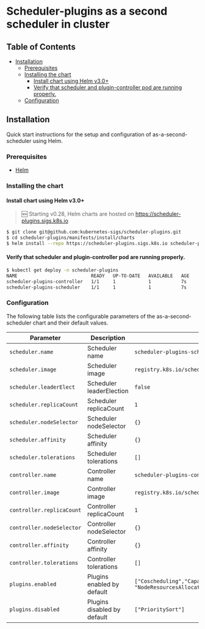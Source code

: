 # Scheduler-plugins as a second scheduler in cluster

## Table of Contents

<!-- toc -->
- [Installation](#installation)
  - [Prerequisites](#prerequisites)
  - [Installing the chart](#installing-the-chart)
    - [Install chart using Helm v3.0+](#install-chart-using-helm-v30)
    - [Verify that scheduler and plugin-controller pod are running properly.](#verify-that-scheduler-and-plugin-controller-pod-are-running-properly)
  - [Configuration](#configuration)
<!-- /toc -->

## Installation

Quick start instructions for the setup and configuration of as-a-second-scheduler using Helm.

### Prerequisites

- [Helm](https://helm.sh/docs/intro/quickstart/#install-helm)

### Installing the chart

#### Install chart using Helm v3.0+

> 🆕 Starting v0.28, Helm charts are hosted on https://scheduler-plugins.sigs.k8s.io

```bash
$ git clone git@github.com:kubernetes-sigs/scheduler-plugins.git
$ cd scheduler-plugins/manifests/install/charts
$ helm install --repo https://scheduler-plugins.sigs.k8s.io scheduler-plugins scheduler-plugins
```

#### Verify that scheduler and plugin-controller pod are running properly.

```bash
$ kubectl get deploy -n scheduler-plugins
NAME                           READY   UP-TO-DATE   AVAILABLE   AGE
scheduler-plugins-controller   1/1     1            1           7s
scheduler-plugins-scheduler    1/1     1            1           7s
```

### Configuration

The following table lists the configurable parameters of the as-a-second-scheduler chart and their default values.

| Parameter                 | Description                 | Default                                                                                         |
|---------------------------|-----------------------------|-------------------------------------------------------------------------------------------------|
| `scheduler.name`          | Scheduler name              | `scheduler-plugins-scheduler`                                                                   |
| `scheduler.image`         | Scheduler image             | `registry.k8s.io/scheduler-plugins/kube-scheduler:v0.29.7`                                      |
| `scheduler.leaderElect`   | Scheduler leaderElection    | `false`                                                                                         |
| `scheduler.replicaCount`  | Scheduler replicaCount      | `1`                                                                                             |
| `scheduler.nodeSelector`  | Scheduler nodeSelector      | `{}`                                                                                            |
| `scheduler.affinity`      | Scheduler affinity          | `{}`                                                                                            |
| `scheduler.tolerations`   | Scheduler tolerations       | `[]`                                                                                            |
| `controller.name`         | Controller name             | `scheduler-plugins-controller`                                                                  |
| `controller.image`        | Controller image            | `registry.k8s.io/scheduler-plugins/controller:v0.29.7`                                          |
| `controller.replicaCount` | Controller replicaCount     | `1`                                                                                             |
| `controller.nodeSelector` | Controller nodeSelector     | `{}`                                                                                            |
| `controller.affinity`     | Controller affinity         | `{}`                                                                                            |
| `controller.tolerations`  | Controller tolerations      | `[]`                                                                                            |
| `plugins.enabled`         | Plugins enabled by default  | `["Coscheduling","CapacityScheduling","NodeResourceTopologyMatch", "NodeResourcesAllocatable"]` |
| `plugins.disabled`        | Plugins disabled by default | `["PrioritySort"]`                                                                              |
